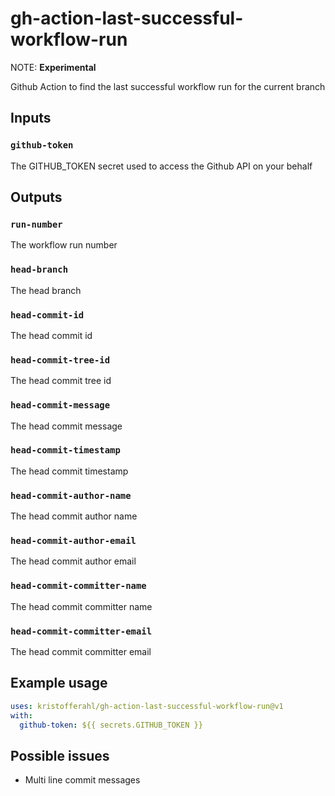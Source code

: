 # gh-action-last-successful-workflow-run

NOTE: **Experimental**

Github Action to find the last successful workflow run for the current branch

## Inputs

### `github-token`

The GITHUB_TOKEN secret used to access the Github API on your behalf

## Outputs

### `run-number`

The workflow run number

### `head-branch`

The head branch

### `head-commit-id`

The head commit id

### `head-commit-tree-id`

The head commit tree id

### `head-commit-message`

The head commit message

### `head-commit-timestamp`

The head commit timestamp

### `head-commit-author-name`

The head commit author name

### `head-commit-author-email`

The head commit author email

### `head-commit-committer-name`

The head commit committer name

### `head-commit-committer-email`

The head commit committer email

## Example usage

```yaml
uses: kristofferahl/gh-action-last-successful-workflow-run@v1
with:
  github-token: ${{ secrets.GITHUB_TOKEN }}
```

## Possible issues

- Multi line commit messages
